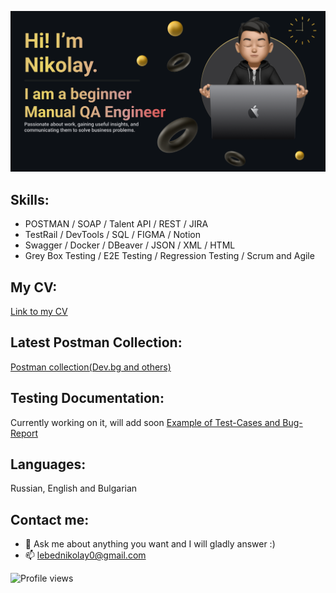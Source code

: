 [<img src='https://github.com/NikolayLebed/NikolayLebed/blob/main/Make%20your%20README%20(1).png'>](https://github.com/NikolayLebed)  


## Skills: 
<!-- My:Skills -->
- POSTMAN / SOAP / Talent API / REST / JIRA  
- TestRail / DevTools / SQL / FIGMA / Notion 
- Swagger / Docker / DBeaver / JSON / XML / HTML
- Grey Box Testing / E2E Testing / Regression Testing / Scrum and Agile

## My CV:
<!-- MY:CV -->
[Link to my CV](https://drive.google.com/drive/folders/1SgYT4ekwWNPE5poXSiAgDFvzph_K2_iU?usp=sharing)


## Latest Postman Collection:
<!-- POSTMAN:COLLECTION -->
[Postman collection(Dev.bg and others)](https://blue-station-229883.postman.co/workspace/My-Workspace~7de5fe8b-f73c-46bb-86de-9b542e802f40/collection/26307733-576b947d-3973-4253-af73-f3232e51eb0b?action=share&creator=26307733&ctx=documentation)


## Testing Documentation:
<!-- TESTING:DOCUMENTATION -->
Currently working on it, will add soon
[Example of Test-Cases and Bug-Report](https://docs.google.com/spreadsheets/d/1FR8HssK8MT61WGqEds3FsAlrWZCilMouyfQTs1GYeJs/edit?usp=sharing)

## Languages:
<!-- MY:LANGUAGES -->
Russian, English and Bulgarian 

## Contact me:
<!-- REACH:ME -->
- 💬 Ask me about anything you want and I will gladly answer :)
- 📫 lebednikolay0@gmail.com

![Profile views](https://gpvc.arturio.dev/NikolayLebed)  
